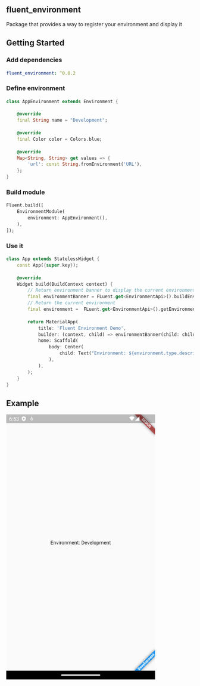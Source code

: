 ## fluent_environment
Package that provides a way to register your environment and display it

## Getting Started

### Add dependencies

```yaml
fluent_environment: ^0.0.2
```

### Define environment

```dart 
class AppEnvironment extends Environment {
    
    @override
    final String name = "Development";

    @override
    final Color color = Colors.blue;

    @override
    Map<String, String> get values => {
        'url': const String.fromEnvironment('URL'),
    };
}
```

### Build module

```dart
Fluent.build([
    EnvironmentModule(
        environment: AppEnvironment(),
    ),
]);
```

### Use it
```dart
class App extends StatelessWidget {
    const App({super.key});

    @override
    Widget build(BuildContext context) {
        // Return environment banner to display the current environment
        final environmentBanner = FLuent.get<EnvironmentApi>().buildEnvironmentBanner;
        // Return the current environment
        final environment =  FLuent.get<EnvironmentApi>().getEnvironment();
        
        return MaterialApp(
            title: 'Fluent Environment Demo',
            builder: (context, child) => environmentBanner(child: child!),
            home: Scaffold(
                body: Center(
                    child: Text("Environment: ${environment.type.description}"),
                ),
            ),
        );
    }
}
```

## Example

<img src="https://raw.githubusercontent.com/aosorio-avilez/flutter_fluent/main/resources/fluent_environment_example.png" width="400" />
